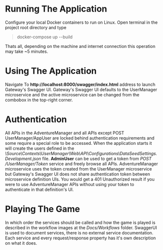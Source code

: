 # Running The Application
Configure your local Docker containers to run on Linux.
Open terminal in the project root directory and type
> docker-compose up --build

Thats all, depending on the machine and internet connection this operation may take ~5 minutes.

# Using The Application
Navigate To **http://localhost:8000/swagger/index.html** address to launch Gateway's Swagger UI.
Gateway's Swagger UI defaults to the UserManager microservice and the active microservice can be changed from the combobox in the top-right corner.

# Authentication
All APIs in the AdventureManager and all APIs except POST UserManager/AppUser are locked behind authentication requirements and some require a special role to be accessed.
When the application starts it will create the users defined in the *\Source\Contexts\UserManager\Web\API\Configurations\DataSeedSettings.Development.json* file. **AdminUser** can be used to get a token from *POST /UserManager/Token* service and freely browse all APIs.
AdventureManager microservice uses the token created from the UserManager microservice but Gateway's Swagger UI does not share authentication token between microservice definition UIs. You would get a 401 Unauthorized result if you were to use AdventureManager APIs without using your token to authenticate in that definition's UI.

# Playing The Game
In which order the services should be called and how the game is played is described in the workflow images at the *Docs/Workflows* folder.
SwaggerUI is used to document services, there is no external service documentation. Each service and every request/response property has it's own description on what it does.